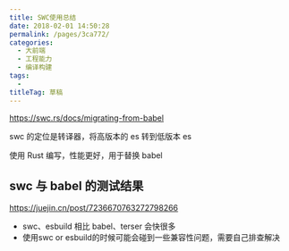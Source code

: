 ```yaml
---
title: SWC使用总结
date: 2018-02-01 14:50:28
permalink: /pages/3ca772/
categories: 
  - 大前端
  - 工程能力
  - 编译构建
tags: 
  - 
titleTag: 草稿
---
```


https://swc.rs/docs/migrating-from-babel

swc 的定位是转译器，将高版本的 es 转到低版本 es 

使用 Rust 编写，性能更好，用于替换 babel

## swc 与 babel 的测试结果

https://juejin.cn/post/7236670763272798266

- swc、esbuild 相比 babel、terser 会快很多
- 使用swc or esbuild的时候可能会碰到一些兼容性问题，需要自己排查解决